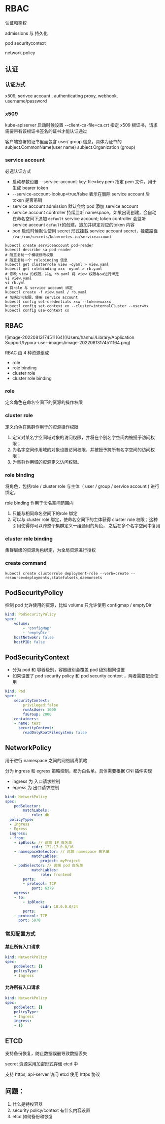# RBAC

认证和鉴权

admissions 与 持久化

pod securitycontext

network policy

## 认证

### 认证方式

x509, serivce account , authenticating proxy, webhook, username/password

### x509

kube-apiserver 启动时候设置 --client-ca-file=ca.crt 指定 x509 根证书，请求需要带有该根证书签名的证书才能认证通过

客户端签署的证书里面包含 user/ group 信息，具体为证书的 subject.CommonName(user name) subject.Organization (group)

### service account

必选认证方式

* 启动参数设置 --service-account-key-file=key.pem 指定 pem 文件，用于生成 bearer token
* \--service-account-lookup=true/false 表示在删除 service account 后 token 是否吊销
* service account admission 默认会给 pod 添加 service account
* service account controller 持续监听 namespace，如果出现创建，会自动在命名空间下追加 `default` service account; token controller 会监听 service account `default`的创建，追加并绑定对应的token 内容
* pod 启动时候默认使用 secret 形式挂载 service account secret，挂载路径 `/var/run/secrets/kubernetes.io/serviceaccount`

```shell
kubectl create serviceaccount pod-reader
kubectl describe sa pod-reader
# 随意复制一个模板修改权限
# 随意复制一个 rolebinding 信息
kubectl get clusterrole view -oyaml > view.yaml 
kubectl get rolebinding xxx -oyaml > rb.yaml
# 修改 view 的权限，并在 rb.yaml 将 view 权限与sa进行绑定
vi view.yaml
vi rb.yml
# 将role 与 service account 绑定
kubectl create -f view.yaml / rb.yaml
# 切换访问权限，使用 service account
kubectl config set-credentials xxx --token=xxxxx
kubectl config set-context xx --cluster=internalCluster --user=xx
kubectl config use-context xx
```

## RBAC

!\[image-20220813174511164]\(/Users/hanhui/Library/Application Support/typora-user-images/image-20220813174511164.png)

RBAC 由 4 种资源组成

* role
* role binding
* cluster role
* cluster role binding

### role

定义角色在命名空间下的资源的操作权限

### cluster role

定义角色在集群作用于的资源操作权限

1. 定义对某名字空间域对象的访问权限，并将在个别名字空间内被授予访问权限；
2. 为名字空间作用域的对象设置访问权限，并被授予跨所有名字空间的访问权限；
3. 为集群作用域的资源定义访问权限。

### role binding

将角色，包括role / cluster role 与主体（ user / group / service account ) 进行绑定。

role binding 作用于命名空间范围内

1. 只能与相同命名空间下的role 绑定
2. 可以与 cluster role 绑定，使命名空间下的主体获得 cluster role 权限；这种引用使得你可以跨整个集群定义一组通用的角色， 之后在多个名字空间中复用

### cluster role binding

集群层级的资源角色绑定，为全局资源进行授权

### create command

```shell
kubectl create clusterrole deployment-role --verb=create --resource=deployments,statefulsets,daemonsets
```

## PodSecurityPolicy

控制 pod 允许使用的资源，比如 volume 只允许使用 configmap / emptyDir

```yaml
kind: PodSecurityPolicy
spec:
	volume:
		- 'configMap'
		- 'emptyDir'
	hostNetwokr: false
	hostPID: false
```

## PodSecurityContext

* 分为 pod 和 容器级别，容器级别会覆盖 pod 级别相同设置
* 如果设置了 pod security policy 和 pod security context ，两者需要配合使用

```yaml
kind: Pod
spec:
	securityContext:
		privileged:false
		runAsUser: 1000
		fsGroup: 2000
	containers:
	- name: test
	  securityContext:
	  	readOnlyRootFilesystem: false
```

## NetworkPolicy

用于进行 namespace 之间的网络隔离策略

分为 ingress 和 egress 策略控制，都为白名单。具体需要根据 CNI 插件实现

* ingress 为 入口请求控制
* egress 为 出口请求控制

```yaml
kind: NetworkPolicy
spec:
	podSelector:
		matchLabels:
			role: db
  policyType:
  - Ingress
  - Egress
  ingress:
  - from:
  	- ipBlock: // 远端 IP 白名单
  			cidr: 172.17.0.0/16
  	- namespaceSelector: // 远端 namespace 白名单
  			matchLables:
  				project: myProject
    - podSelector: // 远端 pod 白名单
    		matchLables:
    			role: frontend
		ports:
		- protocol: TCP
			port: 6379
	egress:
	- to:
		- ipBlock:
				cidr: 10.0.0.0/24
		ports:
    - protocol: TCP
      port: 5978
```

### 常见配置方式

#### 禁止所有入口请求

```yaml
kind: NetworkPolicy
spec:
	podSelect: {}
	policyType:
	- Ingress
```

#### 允许所有入口请求

```yaml
kind: NetworkPolicy
spec:
	podSelect: {}
	policyType:
	- Ingress
	ingress:
	- {}
```

## ETCD

支持备份恢复，防止数据误删导致数据丢失

secret 资源采用加密形式存储 etcd 中

支持 https, api-server 访问 etcd 使用 https 协议

##

## 问题：

1. 什么是特权容器
2. security policy/context 有什么内容设置
3. etcd 如何备份和恢复
